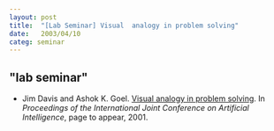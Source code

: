 ```yaml
---
layout: post
title:  "[Lab Seminar] Visual  analogy in problem solving"
date:   2003/04/10
categ: seminar
---
```



 
 



<h2>"lab seminar"</h2>
<!-- BEGIN BIBLIOGRAPHY references -->
<!--
    DO NOT MODIFY THIS BIBLIOGRAPHY BY HAND!  IT IS MAINTAINED AUTOMATICALLY!
    YOUR CHANGES WILL BE LOST THE NEXT TIME IT IS UPDATED!
--> 
<!-- Generated by: /home/yschoe/nn/tex/bib2html/bib2html -d references bib2html.aux bib2html.tmp -->
<UL>

<!-- Authors: Jim Davis and Ashok K Goel -->
<LI><A NAME="davies:ijcai01">Jim</A> Davis and
  Ashok&nbsp;K. Goel.
<A HREF="http://www.cc.gatech.edu/~jimmyd/research/visual-analogy/">Visual
  analogy in problem solving</A>.
In <CITE>Proceedings of the International Joint Conference on Artificial
  Intelligence</CITE>, page to appear, 2001.

</LI></UL>

<!-- END BIBLIOGRAPHY references -->


 

